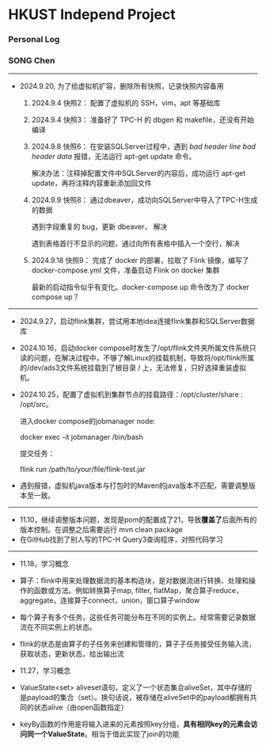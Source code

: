 # HKUST Independ Project

### Personal Log

### SONG Chen

---

- 2024.9.20, 为了给虚拟机扩容，删除所有快照，记录快照内容备用
  
  1. 2024.9.4 快照2：
     配置了虚拟机的 SSH，vim，apt 等基础库
  
  2. 2024.9.4 快照3：
     准备好了 TPC-H 的 dbgen 和 makefile，还没有开始编译
  
  3. 2024.9.8 快照6：
     在安装SQLServer过程中，遇到 *bad header line bad header data* 报错，无法运行 apt-get update 命令。
     
     解决办法：注释掉配置文件中SQLServer的内容后，成功运行 apt-get update，再将注释内容重新添加回文件
  
  4. 2024.9.9 快照8：
     通过dbeaver，成功向SQLServer中导入了TPC-H生成的数据
     
      遇到字段重复的 bug，更新 dbeaver， 解决
     
      遇到表格首行不显示的问题，通过向所有表格中插入一个空行，解决
  
  5. 2024.9.18 快照9：
     完成了 docker 的部署，拉取了 Flink 镜像，编写了 docker-compose.yml 文件，准备启动 Flink on docker 集群
     
     最新的启动指令似乎有变化。docker-compose up 命令改为了 docker compose up？

---

- 2024.9.27，启动flink集群，尝试用本地idea连接flink集群和SQLServer数据库

- 2024.10.16，启动docker compose时发生了/opt/flink文件夹所属文件系统只读的问题，在解决过程中，不够了解Linux的挂载机制，导致将/opt/flink所属的/dev/ads3文件系统挂载到了根目录 / 上，无法修复，只好选择重装虚拟机。

- 2024.10.25，配置了虚拟机到集群节点的挂载路径：/opt/cluster/share : /opt/src。
  
  进入docker compose的jobmanager node:
  
  docker exec -it jobmanager /bin/bash
  
  提交任务：
  
  flink run /path/to/your/file/flink-test.jar

- 遇到报错，虚拟机java版本与打包时的Maven的java版本不匹配，需要调整版本至一致。

---

- 11.10，继续调整版本问题，发现是pom的<properties>配置成了21，导致**覆盖了**后面所有的版本控制。在调整之后需要运行 mvn clean package
- 在GitHub找到了别人写的TPC-H Query3查询程序，对照代码学习

--- 

- 11.18，学习概念
- 算子：flink中用来处理数据流的基本构造块，是对数据流进行转换、处理和操作的函数或方法。例如转换算子map, filter, flatMap，聚合算子reduce，aggregate，连接算子connect，union，窗口算子window
- 每个算子有多个任务，这些任务可能分布在不同的实例上。经常需要记录数据流在不同实例上的状态。
- flink的状态是由算子的子任务来创建和管理的，算子子任务接受任务输入流，获取状态，更新状态，给出输出流

- 11.27，学习概念
- ValueState<set<payload>> aliveset语句，定义了一个状态集合aliveSet，其中存储的是payload的集合（set）。换句话说，被存储在aliveSet中的payload都拥有共同的状态alive（由open函数指定）
- keyBy函数的作用是将输入进来的元素按照key分组，**具有相同key的元素会访问同一个ValueState**。相当于借此实现了join的功能